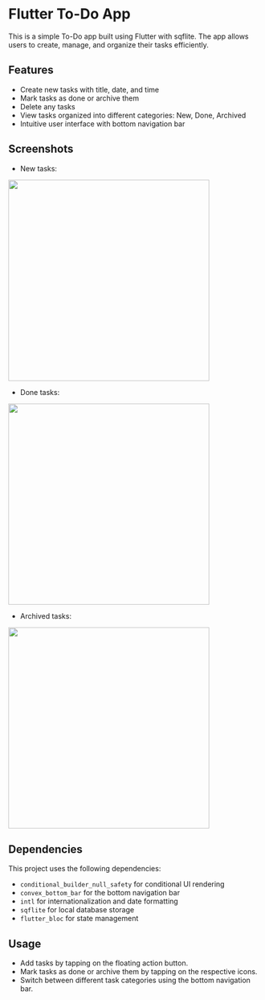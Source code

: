 # Flutter To-Do App

This is a simple To-Do app built using Flutter with sqflite. The app allows users to create, manage, and organize their tasks efficiently.

## Features

- Create new tasks with title, date, and time
- Mark tasks as done or archive them
- Delete any tasks
- View tasks organized into different categories: New, Done, Archived
- Intuitive user interface with bottom navigation bar

## Screenshots

- New tasks:
  
<img src="https://github.com/ahmedsaad123456/TO-DO-App/assets/102562587/d70fb920-27df-4096-8cba-a704c96c8263" width="400">

- Done tasks:
  
<img src="https://github.com/ahmedsaad123456/TO-DO-App/assets/102562587/436e35a1-3fae-46a4-84b9-fc3313fd5ba9" width="400">

- Archived tasks:
  
<img src="https://github.com/ahmedsaad123456/TO-DO-App/assets/102562587/c857dad1-c54a-4c74-8872-4ffb051abe87" width="400">




## Dependencies

This project uses the following dependencies:

- `conditional_builder_null_safety` for conditional UI rendering
- `convex_bottom_bar` for the bottom navigation bar
- `intl` for internationalization and date formatting
- `sqflite` for local database storage
- `flutter_bloc` for state management

## Usage

- Add tasks by tapping on the floating action button.
- Mark tasks as done or archive them by tapping on the respective icons.
- Switch between different task categories using the bottom navigation bar.





